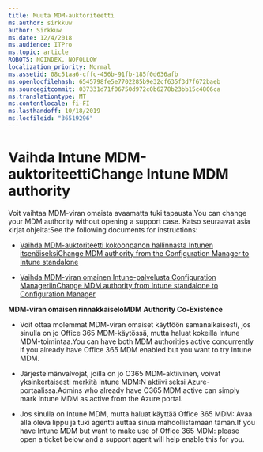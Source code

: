 ```yaml
---
title: Muuta MDM-auktoriteetti
ms.author: sirkkuw
author: Sirkkuw
ms.date: 12/4/2018
ms.audience: ITPro
ms.topic: article
ROBOTS: NOINDEX, NOFOLLOW
localization_priority: Normal
ms.assetid: 08c51aa6-cffc-456b-91fb-185f0d636afb
ms.openlocfilehash: 6545798fe5e7702285b9e32cf635f3d7f672baeb
ms.sourcegitcommit: 037331d71f06750d972c0b6278b23bb15c4806ca
ms.translationtype: MT
ms.contentlocale: fi-FI
ms.lasthandoff: 10/18/2019
ms.locfileid: "36519296"
---
```

# <a name="change-intune-mdm-authority"></a><span data-ttu-id="e9bfd-102">Vaihda Intune MDM-auktoriteetti</span><span class="sxs-lookup"><span data-stu-id="e9bfd-102">Change Intune MDM authority</span></span>

<span data-ttu-id="e9bfd-103">Voit vaihtaa MDM-viran omaista avaamatta tuki tapausta.</span><span class="sxs-lookup"><span data-stu-id="e9bfd-103">You can change your MDM authority without opening a support case.</span></span> <span data-ttu-id="e9bfd-104">Katso seuraavat asia kirjat ohjeita:</span><span class="sxs-lookup"><span data-stu-id="e9bfd-104">See the following documents for instructions:</span></span>
  
- [<span data-ttu-id="e9bfd-105">Vaihda MDM-auktoriteetti kokoonpanon hallinnasta Intunen itsenäiseksi</span><span class="sxs-lookup"><span data-stu-id="e9bfd-105">Change MDM authority from the Configuration Manager to Intune standalone</span></span>](https://docs.microsoft.com/sccm/mdm/deploy-use/migrate-change-mdm-authority)
    
- [<span data-ttu-id="e9bfd-106">Vaihda MDM-viran omainen Intune-palvelusta Configuration Manageriin</span><span class="sxs-lookup"><span data-stu-id="e9bfd-106">Change MDM authority from Intune standalone to Configuration Manager</span></span>](https://docs.microsoft.com/sccm/mdm/deploy-use/change-mdm-authority)
    
 <span data-ttu-id="e9bfd-107">**MDM-viran omaisen rinnakkaiselo**</span><span class="sxs-lookup"><span data-stu-id="e9bfd-107">**MDM Authority Co-Existence**</span></span>
  
- <span data-ttu-id="e9bfd-108">Voit ottaa molemmat MDM-viran omaiset käyttöön samanaikaisesti, jos sinulla on jo Office 365 MDM-käytössä, mutta haluat kokeilla Intune MDM-toimintaa.</span><span class="sxs-lookup"><span data-stu-id="e9bfd-108">You can have both MDM authorities active concurrently if you already have Office 365 MDM enabled but you want to try Intune MDM.</span></span>
    
- <span data-ttu-id="e9bfd-109">Järjestelmänvalvojat, joilla on jo O365 MDM-aktiivinen, voivat yksinkertaisesti merkitä Intune MDM:N aktiivi seksi Azure-portaalissa.</span><span class="sxs-lookup"><span data-stu-id="e9bfd-109">Admins who already have O365 MDM active can simply mark Intune MDM as active from the Azure portal.</span></span>
    
- <span data-ttu-id="e9bfd-110">Jos sinulla on Intune MDM, mutta haluat käyttää Office 365 MDM: Avaa alla oleva lippu ja tuki agentti auttaa sinua mahdollistamaan tämän.</span><span class="sxs-lookup"><span data-stu-id="e9bfd-110">If you have Intune MDM but want to make use of Office 365 MDM: please open a ticket below and a support agent will help enable this for you.</span></span>
    

